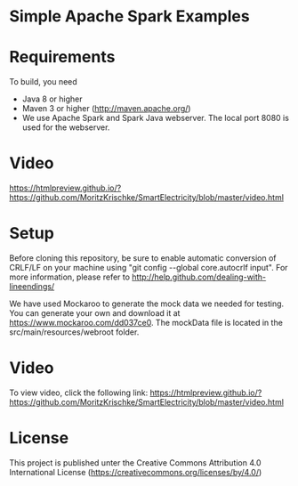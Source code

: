 Simple Apache Spark Examples
=============

Requirements
======
To build, you need 

* Java 8 or higher 
* Maven 3 or higher (http://maven.apache.org/)
* We use Apache Spark and Spark Java webserver. The local port 8080 is used for the webserver.

Video
======
https://htmlpreview.github.io/?https://github.com/MoritzKrischke/SmartElectricity/blob/master/video.html

Setup
======
Before cloning this repository, be sure to enable automatic conversion of CRLF/LF on your machine using "git config --global core.autocrlf input". For more information, please  refer to http://help.github.com/dealing-with-lineendings/

We have used Mockaroo to generate the mock data we needed for testing. You can generate your own and download it at https://www.mockaroo.com/dd037ce0. The mockData file is located in the src/main/resources/webroot folder.

Video
=====
To view video, click the following link:
https://htmlpreview.github.io/?https://github.com/MoritzKrischke/SmartElectricity/blob/master/video.html

License
======
This project is published unter the Creative Commons Attribution 4.0 International License (https://creativecommons.org/licenses/by/4.0/)
